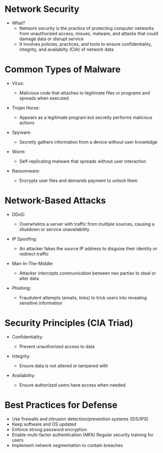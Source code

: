 # Network Security
- What?
	- Network security is the practice of protecting computer networks from unauthorized access, misues, malware, and attacks that could damage data or disrupt service
	- It involves policies, practices, and tools to ensure confidentiality, integrity, and availabilty (CIA) of network data

# Common Types of Malware
- Virus:
	- Malicious code that attaches to legitimate files or programs and spreads when executed
	
- Trojan Horse:
	- Appears as a legitimate program but secretly performs malicious actions
	
- Spyware:
	- Secretly gathers information from a device without user knowledge
	
- Worm:
	- Self-replicating malware that spreads without user interaction
	
- Ransomware:
	- Encrypts user files and demands payment to unlock them

# Network-Based Attacks
- DDoS:
	- Overwhelms a server with traffic from multiple sources, causing a shutdown or service unavailability
	
- IP Spoofing:
	- An attacker fakes the source IP address to disguise their identity or redirect traffic
	
- Man-In-The-Middle:
	- Attacker intercepts communication between two parties to steal or alter data
	
- Phishing:
	- Fraudulent attempts (emails, links) to trick users into revealing sensitive information

# Security Principles (CIA Triad)
- Confidentiality:
	- Prevent unauthorized access to data
	
- Integrity:
	- Ensure data is not altered or tampered with
	
- Availability:
	- Ensure authorized users have access when needed

# Best Practices for Defense
- Use firewalls and intrusion detection/prevention systems (IDS/IPS)
- Keep software and OS updated
- Enforce strong password encryption
- Enable multi-factor authentication (MFA)
  Regular security training for users
- Implement network segmentation to contain breaches

